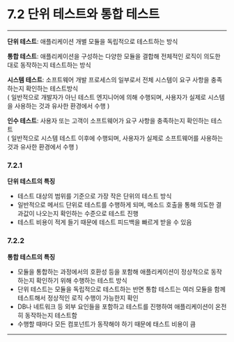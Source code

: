 # 7.2 단위 테스트와 통합 테스트

***

**단위 테스트**: 애플리케이션 개별 모듈을 독립적으로 테스트하는 방식

**통합 테스트**: 애플리케이션을 구성하는 다양한 모듈을 결합해 전체적인 로직이 의도한 대로 동작하는지 테스트하는 방식

**시스템 테스트**: 소프트웨어 개발 프로세스의 일부로서 전체 시스템이 요구 사항을 충족하는지 확인하는 테스트방식
<br>
( 일반적으로 개발자가 아닌 테스트 엔지니어에 의해 수행되며, 사용자가 실제로 시스템을 사용하는 것과 유사한 환경에서 수행 )

**인수 테스트**: 사용자 또는 고객이 소프트웨어가 요구 사항을 충족하는지 확인하는 테스트
<br>
( 일반적으로 시스템 테스트 이후에 수행되며, 사용자가 실제로 소프트웨어를 사용하는 것과 유사한 환경에서 수행 )


### 7.2.1 
**단위 테스트의 특징**
* 테스트 대상의 범위를 기준으로 가장 작은 단위의 테스트 방식
* 일반적으로 메서드 단위로 테스트를 수행하게 되며, 메소드 호출을 통해 의도한 결과값이 나오는지 확인하는 수준으로 테스트 진행
* 테스트 비용이 적게 들기 때문에 테스트 피드백을 빠르게 받을 수 있음


### 7.2.2
**통합 테스트의 특징**
* 모듈을 통합하는 과정에서의 호환성 등을 포함해 애플리케이션이 정상적으로 동작하는지 확인하기 위해 수행하는 테스트 방식
* 단위 테스트는 모듈을 독립적으로 테스트하는 반면 통합 테스트는 여러 모듈을 함께 테스트해서 정상적인 로직 수행이 가능한지 확인
* DB나 네트워크 등 외부 요인들을 포함하고 테스트를 진행하여 애플리케이션이 온전히 동작하는지 테스트함
* 수행할 때마다 모든 컴포넌트가 동작해야 하기 때문에 태스트 비용이 큼

***



